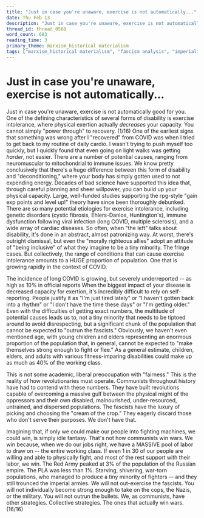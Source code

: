 ```yaml
---
title: "Just in case you're unaware, exercise is not automatically..."
date: Thu Feb 13
description: "Just in case you're unaware, exercise is not automatically good for you."
thread_id: thread_0568
word_count: 683
reading_time: 3
primary_theme: marxism_historical materialism
tags: ["marxism_historical materialism", "fascism analysis", "imperialism_colonialism", "covid_public health politics", "organizational theory"]
---
```


# Just in case you're unaware, exercise is not automatically...

Just in case you're unaware, exercise is not automatically good for you. One of the defining characteristics of several forms of disability is exercise intolerance, where physical exertion actually *decreases* your capacity. You cannot simply "power through" to recovery. (1/16) One of the earliest signs that something was wrong after I "recovered" from COVID was when I tried to get back to my routine of daily cardio. I wasn't trying to push myself too quickly, but I quickly found that even going on light walks was getting *harder*, not easier. There are a number of potential causes, ranging from neuromuscular to mitochondrial to immune issues. We know pretty conclusively that there's a huge difference between this form of disability and "deconditioning," where your body has simply gotten used to not expending energy. Decades of bad science have supported this idea that, through careful planning and sheer willpower, you can build up your physical capacity. Large, well-funded studies supporting the rpg-style "gain exp points and level up!" theory have since been thoroughly debunked. There are so many potential etiologies for exercise intolerance, including genetic disorders (cystic fibrosis, Ehlers-Danlos, Huntington's), immune dysfunction following viral infection (long COVID, multiple sclerosis), and a wide array of cardiac diseases. So often, when "the left" talks about disability, it's done in an abstract, almost patronizing way. At worst, there's outright dismissal, but even the "morally righteous allies" adopt an attitude of "being inclusive" of what they imagine to be a tiny minority. The fringe cases. But collectively, the range of conditions that can cause exercise intolerance amounts to a HUGE proportion of population. One that is growing rapidly in the context of COVID.

The incidence of long COVID is growing, but severely underreported -- as high as 10% in official reports When the biggest impact of your disease is decreased capacity for exertion, it's incredibly difficult to rely on self-reporting. People justify it as "I'm just tired lately" or "I haven't gotten back into a rhythm" or "I don't have the time these days" or "I'm getting older." Even with the difficulties of getting exact numbers, the multitude of potential causes leads us to, not a tiny minority that needs to be tiptoed around to avoid disrespecting, but a significant chunk of the population that cannot be expected to "outrun the fascists." Obviously, we haven't even mentioned age, with young children and elders representing an enormous proportion of the population that, in general, cannot be expected to "make themselves strong enough to fight or flee." As a general estimate, children, elders, and adults with various fitness-imparing disabilities could make up as much as 40% of the working class.

This is not some academic, liberal preoccupation with "fairness." This is the reality of how revolutionaries must operate. Communists throughout history have had to contend with these numbers. They have built revolutions capable of overcoming a massive gulf between the physical might of the oppressors and their own disabled, malnourished, under-resourced, untrained, and dispersed populations. The fascists have the luxury of picking and choosing the "cream of the crop." They eagerly discard those who don't serve their purposes. We don't have that.

Imagining that, if only we could make our people into fighting machines, we could win, is simply idle fantasy. That's not how communists win wars. We win because, when we do our jobs right, we have a MASSIVE pool of labor to draw on -- the entire working class. If even 1 in 30 of our people are willing and able to physically fight, and most of the rest support with their labor, we win. The Red Army peaked at 3% of the population of the Russian empire. The PLA was less than 1%. Starving, shivering, war-torn populations, who managed to produce a tiny minority of fighters -- and they still trounced the imperial armies. We will not out-exercise the fascists. You will not individually become strong enough to take on the cops, the Nazis, or the military. You will not outrun the bullets. We, as communists, have other strategies. Collective strategies. The ones that actually win wars. (16/16)